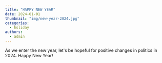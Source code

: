 ```yaml
---
title: "HAPPY NEW YEAR"
date: 2024-01-01
thumbnail: "img/new-year-2024.jpg"
categories: 
  - holiday
authors: 
  - admin
---
```


As we enter the new year, let's be hopeful for positive changes in politics in 2024.  Happy New Year!